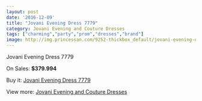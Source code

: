 ```yaml
---
layout: post
date: '2016-12-09'
title: "Jovani Evening Dress 7779"
category: Jovani Evening and Couture Dresses
tags: ["charming","party","prom","dresses","brand"]
image: http://img.princessan.com/9252-thickbox_default/jovani-evening-dress-7779.jpg
---
```

Jovani Evening Dress 7779

On Sales: **$379.994**
<a href="https://www.princessan.com/en/jovani-evening-and-couture-dresses/4053-jovani-evening-dress-7779.html"><amp-img layout="responsive" width="600" height="600" src="//img.princessan.com/9252-thickbox_default/jovani-evening-dress-7779.jpg" alt="Jovani Evening Dress 7779 0" /></a>
<a href="https://www.princessan.com/en/jovani-evening-and-couture-dresses/4053-jovani-evening-dress-7779.html"><amp-img layout="responsive" width="600" height="600" src="//img.princessan.com/9253-thickbox_default/jovani-evening-dress-7779.jpg" alt="Jovani Evening Dress 7779 1" /></a>
<a href="https://www.princessan.com/en/jovani-evening-and-couture-dresses/4053-jovani-evening-dress-7779.html"><amp-img layout="responsive" width="600" height="600" src="//img.princessan.com/9254-thickbox_default/jovani-evening-dress-7779.jpg" alt="Jovani Evening Dress 7779 2" /></a>

Buy it: [Jovani Evening Dress 7779](https://www.princessan.com/en/jovani-evening-and-couture-dresses/4053-jovani-evening-dress-7779.html "Jovani Evening Dress 7779")

View more: [Jovani Evening and Couture Dresses](https://www.princessan.com/en/27-jovani-evening-and-couture-dresses "Jovani Evening and Couture Dresses")
